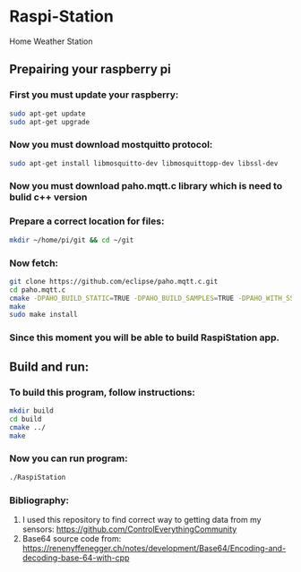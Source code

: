 # Raspi-Station
Home Weather Station

## Prepairing your raspberry pi
### First you must update your raspberry:
```bash
sudo apt-get update
sudo apt-get upgrade
```
### Now you must download mostquitto protocol:
```bash
sudo apt-get install libmosquitto-dev libmosquittopp-dev libssl-dev
```
### Now you must download paho.mqtt.c library which is need to bulid c++ version
### Prepare a correct location for files:
```bash
mkdir ~/home/pi/git && cd ~/git
```
### Now fetch:
```bash
git clone https://github.com/eclipse/paho.mqtt.c.git
cd paho.mqtt.c
cmake -DPAHO_BUILD_STATIC=TRUE -DPAHO_BUILD_SAMPLES=TRUE -DPAHO_WITH_SSL=TRUE
make
sudo make install
```
### Since this moment you will be able to build RaspiStation app.

## Build and run:
### To build this program, follow instructions:
```bash
mkdir build
cd build
cmake ../
make
```
### Now you can run program: 
```bash
./RaspiStation 
```





### Bibliography:
1. I used this repository to find correct way to getting data from my sensors: https://github.com/ControlEverythingCommunity
2. Base64 source code from: 
https://renenyffenegger.ch/notes/development/Base64/Encoding-and-decoding-base-64-with-cpp
